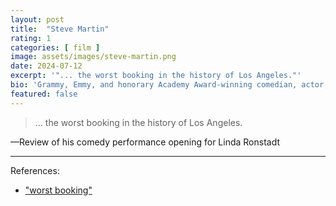 ```yaml
---
layout: post
title:  "Steve Martin"
rating: 1
categories: [ film ]
image: assets/images/steve-martin.png
date: 2024-07-12
excerpt: '"... the worst booking in the history of Los Angeles."'
bio: 'Grammy, Emmy, and honorary Academy Award-winning comedian, actor, writer, producer, and musician.'
featured: false
---
```


> ... the worst booking in the history of Los Angeles.

—Review of his comedy performance opening for Linda Ronstadt

---

References:

- ["worst booking"](https://www.latimes.com/archives/la-xpm-1991-02-03-ca-695-story.html)
